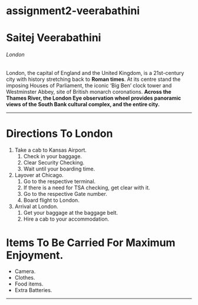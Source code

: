 # assignment2-veerabathini
# Saitej Veerabathini
###### London

London, the capital of England and the United Kingdom, is a 21st-century city with history stretching back to **Roman times**. At its centre stand the imposing Houses of Parliament, the iconic ‘Big Ben’ clock tower and Westminster Abbey, site of British monarch coronations. **Across the Thames River, the London Eye observation wheel provides panoramic views of the South Bank cultural complex, and the entire city.**

---

# Directions To London

1. Take a cab to Kansas Airport.
    1. Check in your baggage.
    2. Clear Security Checking.
    3. Wait until your boarding time.
2. Layover at Chicago.
    1. Go to the respective terminal.
    2. If there is a need for TSA checking, get clear with it.
    3. Go to the respective Gate number.
    4. Board flight to London.
3. Arrival at London.
    1. Get your baggage at the baggage belt.
    2. Hire a cab to your accommodation.

# Items To Be Carried For Maximum Enjoyment.

* Camera.
* Clothes.
* Food items.
* Extra Batteries.

---




